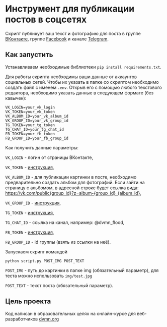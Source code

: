 # Инструмент для публикации постов в соцсетях 

Скрипт публикует ваш текст и фотографию для поста в группе [ВКонтакте](https://vk.com/), группе [Facebook](https://www.facebook.com/) и канале [Telegram](https://tlgrm.ru/). 

## Как запустить
 Устанавливаем необходимые библиотеки
 ```pip install requirements.txt```.
 
 Для работы скрипта необходимы ваши данные от аккаунтов социальных сетей. Чтобы их указать в папке со скриптом необходимо создать файл с именем `.env`. Открыв его с помощью любого текстового редактора, необходимо указать данные в следующем формате (без кавычек):
 ```
VK_LOGIN=your_vk_login
VK_TOKEN=your_vk_token
VK_ALBUM_ID=your_vk_album_id
VK_GROUP_ID=your_vk_group_id
TG_TOKEN=your_tg_token
TG_CHAT_ID=your_tg_chat_id
FB_TOKEN=your_fb_token
FB_GROUP_ID=your_fb_group_id
```

Как получить данные параметры: 

`VK_LOGIN` - логин от страницы ВКонтакте,

`VK_TOKEN` - [инструкция](https://devman.org/qna/63/kak-poluchit-token-polzovatelja-dlja-vkontakte/), 

`VK_ALBUM_ID` - для публикации картинки в посте, необходимо предварительно создать альбом для фотографий. Если зайти на страницу с альбомом, в адресной строке будет ссылка вида: https://vk.com/public{group_id}?z=album-{group_id}_{album_id},

`VK_GROUP_ID` - [инструкция](https://regvk.com/id/),

`TG_TOKEN` - [инструкция](https://smmplanner.com/blog/otlozhennyj-posting-v-telegram/), 

`TG_CHAT_ID` - ссылка на канал, например: @dvmn_flood, 

`FB_TOKEN` - [инструкция](https://developers.facebook.com/docs/graph-api/explorer/),

`FB_GROUP_ID` - id группы (взять из ссылки на неё).

 Запускаем скрипт командой 
 ```
 python script.py POST_IMG POST_TEXT
 ```
  
 `POST_IMG` - путь до картинки в папке img (обязательный параметр), для теста можно использовать ```img/test.jpg ```
 
 `POST_TEXT` - текст поста (обязательный параметр).
 
 
## Цель проекта
 Код написан в образовательных целях на онлайн-курсе для веб-разработчиков [dvmn.org](https://dvmn.org/modules/) 
